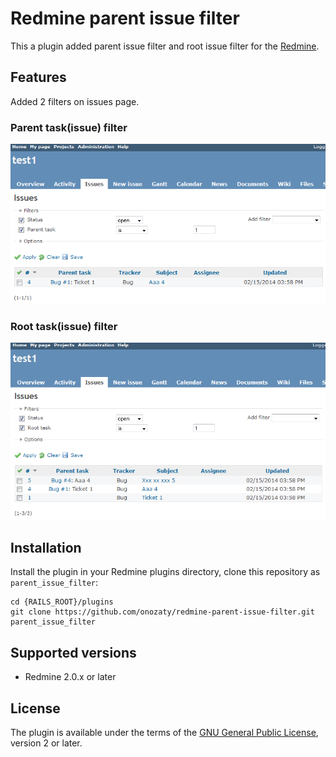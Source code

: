 Redmine parent issue filter
===========================

This a plugin added parent issue filter and root issue filter for the [Redmine](http://www.redmine.org).

Features
--------

Added 2 filters on issues page.

### Parent task(issue) filter

![Screenshot of the root issue filter](screenshots/parent.png)

### Root task(issue) filter

![Screenshot of the root issue filter](screenshots/root.png)

Installation
------------

Install the plugin in your Redmine plugins directory, clone this repository as `parent_issue_filter`:

    cd {RAILS_ROOT}/plugins
    git clone https://github.com/onozaty/redmine-parent-issue-filter.git parent_issue_filter

Supported versions
------------------

* Redmine 2.0.x or later

License
-------

The plugin is available under the terms of the [GNU General Public License](http://www.gnu.org/licenses/gpl-2.0.html), version 2 or later.

